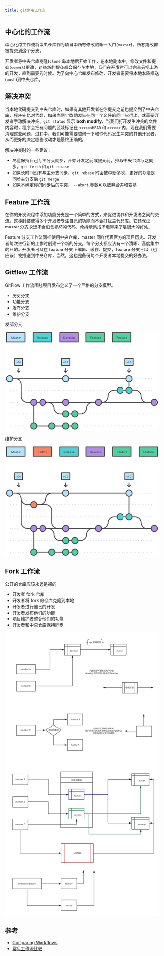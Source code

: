 ```yaml
---
title: git常用工作流
---
```


## 中心化的工作流

中心化的工作流将中央仓库作为项目中所有修改的唯一入口(`master`)，所有更改都被提交到这个分支。

开发者将中央仓库克隆(`clone`)岛本地后开始工作，在本地副本中，修改文件和提交(`commit`)更改，这些新的提交都会保存在本地，我们在开发时可以完全无视上游的开发，直到需要的时候。为了向中心仓库发布修改，开发者需要将本地本质推送(`push`)到中央仓库。

## 解决冲突

当本地代码提交到中央仓库时，如果有其他开发者在你提交之前也提交到了中央仓库，程序先比对代码，如果当两个改动发生在同一个文件的同一些行上，就需要开发者手动解决冲突。`git status` 显示 **both modify**，当我们打开发生冲突的文件内容时，程序会把有问题的区域标记在 `<<<<<<HEAD` 和 `>>>>>>` 内，现在我们需要清理这些问题，过程中，我们可能需要咨询一下和你代码发生冲突的其他开发者，从而更好的决定哪些改动才是最终正确的。

解决冲突时的一些建议：

- 尽量保持自己与主分支同步，开始开发之前或提交前，拉取中央仓库与之同步。`git fetch` 和 `git rebase`
- 如果长时间没有与主分支同步，`git rebase` 时会被中断多次，更好的办法是同步主分支后 `git merge`
- 如果不确定你的同步后的冲突， `--abort` 参数可以放弃合并和变基

## Feature 工作流

在你的开发流程中添加功能分支是一个简单的方式，来促进协作和开发者之间的交流。这种封装使得多个开发者专注自己的功能而不会打扰主代码库。它还保证 master 分支永远不会包含损坏的代码，给持续集成环境带来了是很大的好处。

Feature 分支工作流同样使用中央仓库，master 同样代表官方的项目历史。开发者每次进行新的工作时创建一个新的分支。每个分支都应该有一个清晰、高度集中的目的。开发者可以在 feature 分支上编辑、缓存、提交，feature 分支可以（也应该）被推送到中央仓库，当然，这也是备份每个开发者本地提交的好办法。

## Gitflow 工作流

GitFlow 工作流围绕项目发布定义了一个严格的分支模型。

- 历史分支
- 功能分支
- 发布分支
- 维护分支

发部分支

![发布分支](./release-branch.svg)

维护分支

![维护分支](./hotfix-branch.svg)

## Fork 工作流

公开的仓库应该永远是裸的

- 开发者 fork 仓库
- 开发者将 fork 的仓库克隆到本地
- 开发者进行自己的开发
- 开发者发布他们的功能
- 项目维护者整合他们的功能
- 开发者和中央仓库保持同步

![分支问题](./git-flow.png)

## 参考

- [Comparing Workflows](https://www.atlassian.com/git/tutorials/comparing-workflows)
- [常见工作流比较](https://github.com/geeeeeeeeek/git-recipes/wiki/3.5-%E5%B8%B8%E8%A7%81%E5%B7%A5%E4%BD%9C%E6%B5%81%E6%AF%94%E8%BE%83)
